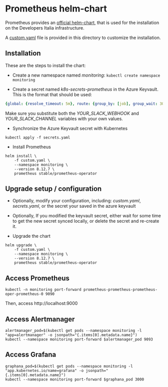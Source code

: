 # Prometheus helm-chart

Prometheus provides an [official helm-chart](https://github.com/helm/charts/tree/master/stable/prometheus-operator), that is used for the installation on the Developers Italia infrastructure.

A [custom.yaml](custom.yaml) file is provided in this directory to customize the installation.

## Installation

These are the steps to install the chart:

* Create a new namespace named *monitoring*: `kubectl create namespace monitoring`

* Create a secret named *k8s-secrets-prometheus* in the Azure Keyvault. This is the format that should be used:

```yaml
{global: {resolve_timeout: 5m}, route: {group_by: [job], group_wait: 30s, group_interval: 5m, repeat_interval: 12h, receiver: 'null', routes: [{match: {alertname: Watchdog}, receiver: 'null'}, {match: {alertname: KubeCPUOvercommit, prometheus: monitoring/prometheus-prometheus-oper-prometheus, severity: warning}, receiver: 'null'}, {match: {alertname: KubeMemOvercommit, prometheus: monitoring/prometheus-prometheus-oper-prometheus, severity: warning}, receiver: 'null'}, {match: {alertname: NodeClockSkewDetected}, receiver: 'null'}, {match_re: {severity: ^(none|warning|critical)$}, receiver: SlackPrjSwat}]}, receivers: [{name: 'null'}, {name: SlackPrjSwat, slack_configs: [{api_url: 'YOUR_SLACK_WEBHOOK_URL', channel: 'YOUR_SLACK_CHANNEL', title: '[{{ .Status | toUpper }}{{ if eq .Status "firing" }}:{{ .Alerts.Firing | len }}{{ end }}] Prometheus Event Notification', title_link: '{{ template "slack.default.titlelink" . }}', pretext: '{{ .CommonAnnotations.summary }}', text: "{{ range .Alerts }}\n  {{- if .Annotations.summary }}*Alert:* {{ .Annotations.summary }} - `{{ .Labels.severity }}`{{- end }}\n  *Description:* {{ .Annotations.description }}{{ .Annotations.message }}\n  *Graph:* <{{ .GeneratorURL }}|:chart_with_upwards_trend:>{{ if or .Annotations.runbook .Annotations.runbook_url }} *Runbook:* <{{ .Annotations.runbook }}{{ .Annotations.runbook_url }}|:spiral_note_pad:>{{ end }}\n  *Details:*\n  {{ range .Labels.SortedPairs }} • *{{ .Name }}:* `{{ .Value }}`\n  {{ end }}\n{{ end }}"}]}]}

```

Make sure you substitute both the *YOUR_SLACK_WEBHOOK* and *YOUR_SLACK_CHANNEL* variables with your own values.

* Synchronize the Azure Keyvault secret with Kubernetes

```shell
kubectl apply -f secrets.yaml
```

* Install Prometheus

```shell
helm install \
    -f custom.yaml \
    --namespace monitoring \
    --version 8.12.7 \
    prometheus stable/prometheus-operator
```

## Upgrade setup / configuration

* Optionally, modify your configuration, including: *custom.yaml*, *secrets.yaml*, or the secret your saved in the azure keyvault

* Optionally, If you modified the keyvault secret, either wait for some time to get the new secret synced locally, or delete the secret and re-create it.

* Upgrade the chart

```shell
helm upgrade \
    -f custom.yaml \
    --namespace monitoring \
    --version 8.12.7 \
    prometheus stable/prometheus-operator
```

## Access Prometheus

```shell
kubectl -n monitoring port-forward prometheus-prometheus-prometheus-oper-prometheus-0 9090
```

Then, access http://localhost:9000

## Access Alertmanager

```shell
alertmanager_pod=$(kubectl get pods --namespace monitoring -l "app=alertmanager" -o jsonpath="{.items[0].metadata.name}")
kubectl --namespace monitoring port-forward $alertmanager_pod 9093
```

## Access Grafana

```shell
graphana_pod=$(kubectl get pods --namespace monitoring -l "app.kubernetes.io/name=grafana" -o jsonpath="{.items[0].metadata.name}")
kubectl --namespace monitoring port-forward $graphana_pod 3000
```
